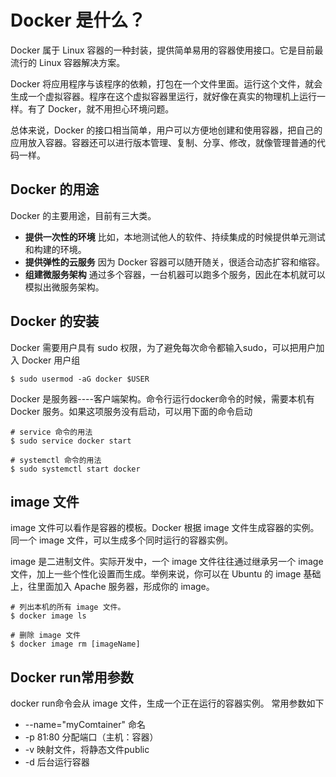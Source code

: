 # Docker 是什么？

Docker 属于 Linux 容器的一种封装，提供简单易用的容器使用接口。它是目前最流行的 Linux 容器解决方案。

Docker 将应用程序与该程序的依赖，打包在一个文件里面。运行这个文件，就会生成一个虚拟容器。程序在这个虚拟容器里运行，就好像在真实的物理机上运行一样。有了 Docker，就不用担心环境问题。

总体来说，Docker 的接口相当简单，用户可以方便地创建和使用容器，把自己的应用放入容器。容器还可以进行版本管理、复制、分享、修改，就像管理普通的代码一样。

## Docker 的用途
Docker 的主要用途，目前有三大类。

- **提供一次性的环境** 比如，本地测试他人的软件、持续集成的时候提供单元测试和构建的环境。
- **提供弹性的云服务** 因为 Docker 容器可以随开随关，很适合动态扩容和缩容。
- **组建微服务架构**   通过多个容器，一台机器可以跑多个服务，因此在本机就可以模拟出微服务架构。

## Docker 的安装

Docker 需要用户具有 sudo 权限，为了避免每次命令都输入sudo，可以把用户加入 Docker 用户组

```
$ sudo usermod -aG docker $USER
```

Docker 是服务器----客户端架构。命令行运行docker命令的时候，需要本机有 Docker 服务。如果这项服务没有启动，可以用下面的命令启动

```
# service 命令的用法
$ sudo service docker start

# systemctl 命令的用法
$ sudo systemctl start docker
```


## image 文件
image 文件可以看作是容器的模板。Docker 根据 image 文件生成容器的实例。同一个 image 文件，可以生成多个同时运行的容器实例。

image 是二进制文件。实际开发中，一个 image 文件往往通过继承另一个 image 文件，加上一些个性化设置而生成。举例来说，你可以在 Ubuntu 的 image 基础上，往里面加入 Apache 服务器，形成你的 image。

```
# 列出本机的所有 image 文件。
$ docker image ls

# 删除 image 文件
$ docker image rm [imageName]

```

## Docker run常用参数
docker run命令会从 image 文件，生成一个正在运行的容器实例。
常用参数如下
- --name="myComtainer"      命名
- -p 81:80                  分配端口（主机：容器）
- -v                        映射文件，将静态文件public
- -d                        后台运行容器

